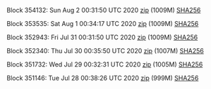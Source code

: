 Block 354132: Sun Aug  2 00:31:50 UTC 2020 [zip](https://dash-bootstrap.ams3.digitaloceanspaces.com/testnet/2020-08-02/bootstrap.dat.zip) (1009M) [SHA256](https://dash-bootstrap.ams3.digitaloceanspaces.com/testnet/2020-08-02/sha256.txt)

Block 353535: Sat Aug  1 00:34:17 UTC 2020 [zip](https://dash-bootstrap.ams3.digitaloceanspaces.com/testnet/2020-08-01/bootstrap.dat.zip) (1009M) [SHA256](https://dash-bootstrap.ams3.digitaloceanspaces.com/testnet/2020-08-01/sha256.txt)

Block 352943: Fri Jul 31 00:31:50 UTC 2020 [zip](https://dash-bootstrap.ams3.digitaloceanspaces.com/testnet/2020-07-31/bootstrap.dat.zip) (1009M) [SHA256](https://dash-bootstrap.ams3.digitaloceanspaces.com/testnet/2020-07-31/sha256.txt)

Block 352340: Thu Jul 30 00:35:50 UTC 2020 [zip](https://dash-bootstrap.ams3.digitaloceanspaces.com/testnet/2020-07-30/bootstrap.dat.zip) (1007M) [SHA256](https://dash-bootstrap.ams3.digitaloceanspaces.com/testnet/2020-07-30/sha256.txt)

Block 351732: Wed Jul 29 00:32:31 UTC 2020 [zip](https://dash-bootstrap.ams3.digitaloceanspaces.com/testnet/2020-07-29/bootstrap.dat.zip) (1005M) [SHA256](https://dash-bootstrap.ams3.digitaloceanspaces.com/testnet/2020-07-29/sha256.txt)

Block 351146: Tue Jul 28 00:38:26 UTC 2020 [zip](https://dash-bootstrap.ams3.digitaloceanspaces.com/testnet/2020-07-28/bootstrap.dat.zip) (999M) [SHA256](https://dash-bootstrap.ams3.digitaloceanspaces.com/testnet/2020-07-28/sha256.txt)
